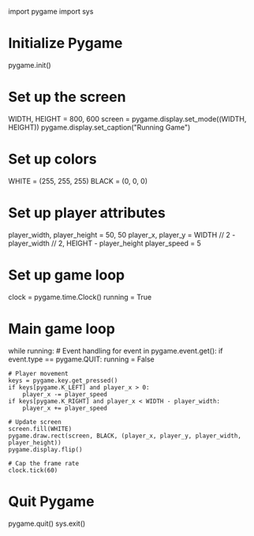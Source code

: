 import pygame
import sys

# Initialize Pygame
pygame.init()

# Set up the screen
WIDTH, HEIGHT = 800, 600
screen = pygame.display.set_mode((WIDTH, HEIGHT))
pygame.display.set_caption("Running Game")

# Set up colors
WHITE = (255, 255, 255)
BLACK = (0, 0, 0)

# Set up player attributes
player_width, player_height = 50, 50
player_x, player_y = WIDTH // 2 - player_width // 2, HEIGHT - player_height
player_speed = 5

# Set up game loop
clock = pygame.time.Clock()
running = True

# Main game loop
while running:
    # Event handling
    for event in pygame.event.get():
        if event.type == pygame.QUIT:
            running = False

    # Player movement
    keys = pygame.key.get_pressed()
    if keys[pygame.K_LEFT] and player_x > 0:
        player_x -= player_speed
    if keys[pygame.K_RIGHT] and player_x < WIDTH - player_width:
        player_x += player_speed

    # Update screen
    screen.fill(WHITE)
    pygame.draw.rect(screen, BLACK, (player_x, player_y, player_width, player_height))
    pygame.display.flip()

    # Cap the frame rate
    clock.tick(60)

# Quit Pygame
pygame.quit()
sys.exit()
